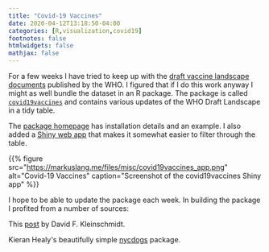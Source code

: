 ```yaml
---
title: "Covid-19 Vaccines"
date: 2020-04-12T13:18:50-04:00
categories: [R,visualization,covid19]
footnotes: false
htmlwidgets: false
mathjax: false
---
```


For a few weeks I have tried to keep up with the [draft vaccine landscape documents](https://www.who.int/blueprint/priority-diseases/key-action/Novel_Coronavirus_Landscape_nCoV_11April2020.PDF) published by the WHO. I figured that if I do this work anyway I might as well bundle the dataset in an R package. The package is called [`covid19vaccines`](https://markushlang.github.io/covid19vaccines/) and contains various updates of the WHO Draft Landscape in a tidy table.

The [package homepage](https://github.com/markushlang/covid19vaccines) has installation details and an example. I also added a [Shiny web app](https://markushlang.shinyapps.io/covid19vaccines/) that makes it somewhat easier to filter through the table.

{{% figure src="https://markuslang.me/files/misc/covid19vaccines_app.png" alt="Covid-19 Vaccines" caption="Screenshot of the covid19vaccines Shiny app" %}}

I hope to be able to update the package each week. In building the package I profited from a number of sources:

This [post](http://www.davekleinschmidt.com/r-packages/) by David F. Kleinschmidt.

Kieran Healy's beautifully simple [nycdogs](http://kjhealy.github.io/nycdogs) package.
